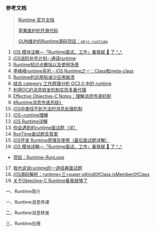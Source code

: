 
### 参考文档

> [Runtime 官方文档](https://developer.apple.com/documentation/objectivec/objective_c_runtime#//apple_ref/c/func/class_getName)
> 
> [苹果维护的开源代码](https://opensource.apple.com/source/objc4/)
>
> [GUN维护的Runtime源码项目：`objc-runtime`](https://github.com/RetVal/objc-runtime)



1. [iOS 模块注解—「Runtime面试、工作」看我就 🐒 了 ^_^.](https://www.jianshu.com/p/19f280afcb24)
2. [iOS进阶补完计划--通读runtime](https://www.jianshu.com/p/f82fe7ead6ce)
3. [Runtime知识点概括以及使用场景](https://blog.csdn.net/deft_mkjing/article/details/53789125)
4. [李峰峰runtime系列 - iOS Runtime之一：Class和meta-class](https://imlifengfeng.github.io/article/390/)
5. [Runtime的运用和减少应用崩溃](https://www.jianshu.com/p/35971a7e8bf6)
6. [结合 category 工作原理分析 OC2.0 中的 runtime](http://www.cocoachina.com/ios/20160804/17293.html)
7. [利用OC的消息转发机制实现多重代理](http://zziking.github.io)
8. [Effective Objective-C Notes：理解消息传递机制](https://www.zybuluo.com/MicroCai/note/64270)
9. [《Runtime消息传递总结》](https://www.jianshu.com/p/1a1fb1d884cc)
10. [iOS中类找不到方法时消息处理机制](https://www.jianshu.com/p/6e6a01d96d72)
11. [iOS~runtime理解](https://www.jianshu.com/p/927c8384855a)
12. [iOS Runtime详解](https://www.jianshu.com/p/6ebda3cd8052)
13. [你会遇到的runtime面试题（详）](https://www.jianshu.com/p/8345a79fd572)
14. [RunTime面试题及答案](https://blog.csdn.net/fzhlee/article/details/78893217)
15. [iOS开发 Runtime原理及使用（最后面试题详解）](http://www.code4app.com/blog-958584-47401.html)
16. [iOS 模块详解—「Runtime面试、工作」看我就 🐒 了 ^_^.](https://my.oschina.net/fadoudou/blog/1798657)
 * [项目：Runtime-RunLoop](https://github.com/CoderLN/Runtime-RunLoop)
17. [我也说说runtime的一道经典面试题](https://blog.csdn.net/u010548686/article/details/77017254)
18. [iOS源码解析：runtime<三>super,isKindOfClass,isMemberOfClass](http://www.cocoachina.com/articles/24984)
19. [关于Objective-C Runtime看我就够了](https://www.jianshu.com/p/f73ea068efd2)


一、Runtime简介

一、Runtime消息传递

二、Runtime消息转发


三、Runtime应用



















